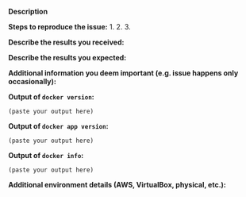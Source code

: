 <!--
If you are reporting a new issue, make sure that we do not have any duplicates
already open. You can ensure this by searching the issue list for this
repository. If there is a duplicate, please close your issue and add a comment
to the existing issue instead.

If you suspect your issue is a bug, please edit your issue description to
include the BUG REPORT INFORMATION shown below. If you fail to provide this
information within 7 days, we cannot debug your issue and will close it. We
will, however, reopen it if you later provide the information.

For more information about reporting issues, see
https://github.com/docker/app/blob/master/CONTRIBUTING.md#reporting-other-issues

---------------------------------------------------
GENERAL SUPPORT INFORMATION
---------------------------------------------------

The GitHub issue tracker is for bug reports and feature requests.
General support can be found at the following locations:

- Docker Support Forums - https://forums.docker.com
- Docker Community Slack - https://dockr.ly/community
- Post a question on StackOverflow, using the Docker tag

---------------------------------------------------
BUG REPORT INFORMATION
---------------------------------------------------
Use the commands below to provide key information from your environment:
You do NOT have to include this information if this is a FEATURE REQUEST
-->

**Description**

<!--
Briefly describe the problem you are having in a few paragraphs.
-->

**Steps to reproduce the issue:**
1.
2.
3.

**Describe the results you received:**


**Describe the results you expected:**


**Additional information you deem important (e.g. issue happens only occasionally):**

**Output of `docker version`:**

```
(paste your output here)
```

**Output of `docker app version`:**

```
(paste your output here)
```

**Output of `docker info`:**

```
(paste your output here)
```

**Additional environment details (AWS, VirtualBox, physical, etc.):**
